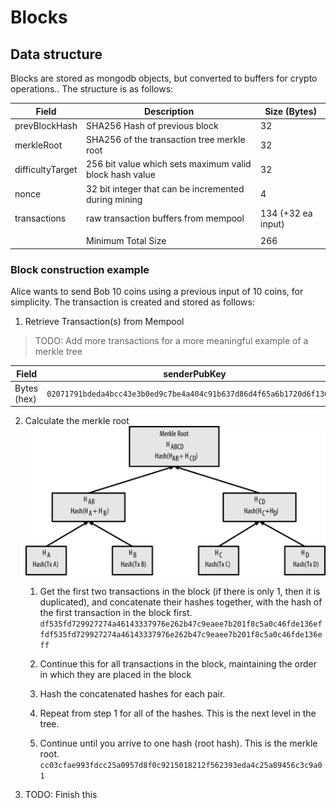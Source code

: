 # Blocks

## Data structure
Blocks are stored as mongodb objects, but converted to buffers for crypto operations..  The structure is as follows:

| Field            |  Description                                             |  Size (Bytes)       | 
|------------------|----------------------------------------------------------|---------------------| 
| prevBlockHash    |  SHA256 Hash of previous block                           |  32                 | 
| merkleRoot       |  SHA256 of the transaction tree merkle root              |  32                 | 
| difficultyTarget |  256 bit value which sets maximum valid block hash value |  32                 | 
| nonce            |  32 bit integer that can be incremented during mining    |  4                  | 
| transactions     |  raw transaction buffers from mempool                    |  134 (+32 ea input) | 
|                  |                                                          |                     | 
|                  |  Minimum Total Size                                      |  266                | 

### Block construction example
Alice wants to send Bob 10 coins using a previous input of 10 coins, for simplicity. The transaction is created and stored as follows:

1. Retrieve Transaction(s) from Mempool  
> TODO: Add more transactions for a more meaningful example of a merkle tree  

| Field | senderPubKey | receiverPubKey | input1 | amount | sig | hash |
|---|---|---|---|---|---|---|
| Bytes (hex) | `02071791bdeda4bcc43e3b0ed9c7be4a404c91b637d86d4f65a6b1720d6f13682e` | `02a5a6f3744db671d0a19970c49f31387a8c811e7da8a971d08b7927206d815100` | `f80b755a0b2a5ae930aa89f38c896ee6a8ce0a34c900aeac400104e6b06ef36e` | `01000000` | `f989e31f78f07a5efb246daa7ac4ba1b3534f5c17b50324ec15804428e469f72566a33ee1771b8c1574be350e9a8f0a11747ef94351cfd35bf1e3286406644c8` | `df535fd729927274a46143337976e262b47c9eaee7b201f8c5a0c46fde136eff`

2. Calculate the merkle root
![merkle tree](https://github.com/robinsage-dev/compchain/blob/master/docs/merkle_root.png)

    1. Get the first two transactions in the block (if there is only 1, then it is duplicated), and concatenate their hashes together, with the hash of the first transaction in the block first.
    `df535fd729927274a46143337976e262b47c9eaee7b201f8c5a0c46fde136effdf535fd729927274a46143337976e262b47c9eaee7b201f8c5a0c46fde136eff`

    2. Continue this for all transactions in the block, maintaining the order in which they are placed in the block

    3. Hash the concatenated hashes for each pair.
    
    4. Repeat from step 1 for all of the hashes. This is the next level in the tree.

    5. Continue until you arrive to one hash (root hash). This is the merkle root.
    `cc03cfae993fdcc25a0957d8f0c9215018212f562393eda4c25a89456c3c9a01`
    
3. TODO: Finish this
